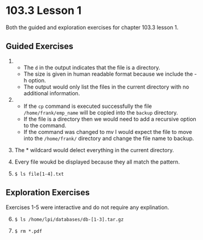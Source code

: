 # 103.3 Lesson 1

Both the guided and exploration exercises for chapter 103.3 lesson 1.

## Guided Exercises

1. 
    - The `d` in the output indicates that the file is a directory. 
    - The size is given in human readable format because we include the -h option. 
    - The output would only list the files in the current directory with no additional information. 

2. 
    - If the `cp` command is executed successfully the file `/home/frank/emp_name` will be copied into the `backup` directory. 
    - If the file is a directory then we would need to add a recursive option to the command. 
    - If the command was changed to mv I would expect the file to move into the `/home/frank/` directory and change the file name to backup. 

3. The * wildcard would delect everything in the current directory. 

4. Every file woukd be displayed because they all match the pattern. 

5. `$ ls file[1-4].txt`

## Exploration Exercises

Exercises 1-5 were interactive and do not require any explination. 

6. `$ ls /home/lpi/databases/db-[1-3].tar.gz`

7. `$ rm *.pdf`
